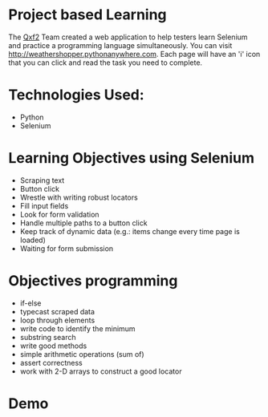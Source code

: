 # Project based Learning
The [Qxf2](https://qxf2.com/?utm_source=github&utm_medium=click&utm_campaign=Weather%20shopper) Team created a web application to help testers learn Selenium and practice a programming language simultaneously. You can visit http://weathershopper.pythonanywhere.com. Each page will have an 'i' icon that you can click and read the task you need to complete.

# Technologies Used:
<ul>
<li>Python</li>
<li>Selenium</li>
</ul>

# Learning Objectives using Selenium
<ul>
<li>Scraping text </li>
<li>Button click </li>
<li>Wrestle with writing robust locators </li>
<li>Fill input fields </li>
<li>Look for form validation </li>
<li>Handle multiple paths to a button click  </li>
<li>Keep track of dynamic data (e.g.: items change every time page is loaded)  </li>
<li> Waiting for form submission </li>
</ul> 
 
# Objectives programming
<ul>
<li>if-else  </li>
<li>typecast scraped data  </li>
<li>loop through elements  </li>
<li>write code to identify the minimum  </li>
<li>substring search </li>
<li>write good methods </li>
<li>simple arithmetic operations (sum of)  </li>
<li>assert correctness  </li>
<li>work with 2-D arrays to construct a good locator </li>
</ul>

 # Demo


